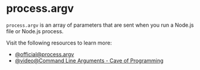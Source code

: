 # process.argv

`process.argv` is an array of parameters that are sent when you run a Node.js file or Node.js process.

Visit the following resources to learn more:

- [@official@process.argv](https://nodejs.org/docs/latest/api/process.html#processargv)
- [@video@Command Line Arguments - Cave of Programming](https://youtu.be/nr7i2HOAjeE)
